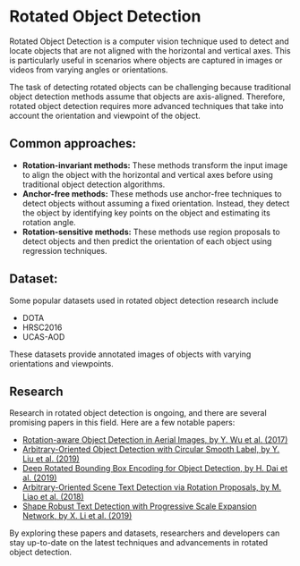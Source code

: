 # Rotated Object Detection

Rotated Object Detection is a computer vision technique used to detect and locate objects that are not aligned with the horizontal and vertical axes. This is particularly useful in scenarios where objects are captured in images or videos from varying angles or orientations.

The task of detecting rotated objects can be challenging because traditional object detection methods assume that objects are axis-aligned. Therefore, rotated object detection requires more advanced techniques that take into account the orientation and viewpoint of the object.

## Common approaches:

- **Rotation-invariant methods:** These methods transform the input image to align the object with the horizontal and vertical axes before using traditional object detection algorithms.
- **Anchor-free methods:** These methods use anchor-free techniques to detect objects without assuming a fixed orientation. Instead, they detect the object by identifying key points on the object and estimating its rotation angle.
- **Rotation-sensitive methods:** These methods use region proposals to detect objects and then predict the orientation of each object using regression techniques.

## Dataset:

Some popular datasets used in rotated object detection research include 

- DOTA
- HRSC2016
- UCAS-AOD

These datasets provide annotated images of objects with varying orientations and viewpoints.

## Research

Research in rotated object detection is ongoing, and there are several promising papers in this field. Here are a few notable papers:

- [Rotation-aware Object Detection in Aerial Images, by Y. Wu et al. (2017)](https://arxiv.org/abs/1711.06728)
- [Arbitrary-Oriented Object Detection with Circular Smooth Label, by Y. Liu et al. (2019)](https://arxiv.org/abs/1908.03673)
- [Deep Rotated Bounding Box Encoding for Object Detection, by H. Dai et al. (2019)](https://arxiv.org/abs/1908.05612)
- [Arbitrary-Oriented Scene Text Detection via Rotation Proposals, by M. Liao et al. (2018)](https://arxiv.org/abs/1711.0908)
- [Shape Robust Text Detection with Progressive Scale Expansion Network, by X. Li et al. (2019)](https://arxiv.org/abs/1903.12473)

By exploring these papers and datasets, researchers and developers can stay up-to-date on the latest techniques and advancements in rotated object detection.
